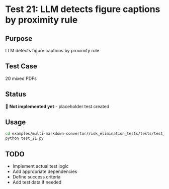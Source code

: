 # Test 21: LLM detects figure captions by proximity rule

## Purpose
LLM detects figure captions by proximity rule

## Test Case
20 mixed PDFs

## Status
🚧 **Not implemented yet** - placeholder test created

## Usage
```bash
cd examples/multi-markdown-convertor/risk_elimination_tests/tests/test_21_llm_figure_captions
python test_21.py
```

## TODO
- Implement actual test logic
- Add appropriate dependencies
- Define success criteria
- Add test data if needed
